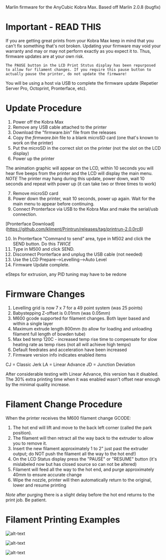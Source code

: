 Marlin firmware for the AnyCubic Kobra Max.
Based off Marlin 2.0.8 (bugfix)

# Important - READ THIS

If you are getting great prints from your Kobra Max keep in mind that you can't fix something that's not broken. Updating your firmware may void your warranty and may or may not perform exactly as you expect it to. Thus, firmware updates are at your own risk.

`The PAUSE button in the LCD Print Ststus display has been repurposed to allow for filament changes. If you require this pause button to actually pause the printer, do not update the firmware!`

You will be using a host via USB to complete the firmware update (Repetier Server Pro, Octoprint, Pronterface, etc).

# Update Procedure

1. Power off the Kobra Max
2. Remove any USB cable attached to the printer
3. Download the "firmware.bin" file from the releases
4. Copy the *firmware.bin* file to a blank microSD card (one that's known to work on the printer)
5. Put the microSD in the correct slot on the printer (not the slot on the LCD display)
6. Power up the printer

The animation graphic will appear on the LCD, within 10 seconds you will hear five beeps from the printer and the LCD will display the main menu.
*NOTE* The printer may hang during this update, power down, wait 10 seconds and repeat with power up (it can take two or three times to work)

7. Remove microSD card
8. Power down the printer, wait 10 seconds, power up again. Wait for the main menu to appear before continuing.
9. Connect Pronterface via USB to the Kobra Max and make the serial/usb connection.

[Pronterface Download] (https://github.com/kliment/Printrun/releases/tag/printrun-2.0.0rc8)

10. In Pronterface "Command to send" area, type in M502 and click the SEND button. Do this *TWICE*
11. Type in M500 and click SEND.
12. Disconnect Pronterface and unplug the USB cable (not needed)
13. Use the LCD Prepare-->Levelling-->Auto Level
14. Firmware Update complete.

eSteps for extrusion, any PID tuning may have to be redone

# Firmware Changes

1. Levelling grid is now 7 x 7 for a 49 point system (was 25 points)
2. Babystepping Z-offset is 0.01mm (was 0.05mm)
3. M600 gcode supported for filament changes. Both layer based and within a single layer
4. Maximum extrude length 800mm (to allow for loading and unloading filament full length of bowden tube)
5. Max bed temp 120C - increased temp rise time to compensate for slow heating rate as temp rises (not all will achieve high temps)
6. Default feedrates and acceleration have been increased
7. Firmware version info indicates enabled items

CJ = Classic Jerk
LA = Linear Advance
JD = Junction Deviation

After considerable testing with Linear Advance, this version has it disabled. The 30% extra printing time when it was enabled wasn't offset near enough by the minimal quality increase.

# Filament Change Procedure

When the printer receives the M600 filament change GCODE:
1. The hot end will lift and move to the back left corner (called the park position).
2. The filament will then retract all the way back to the extruder to allow you to remove it.
3. Insert the new filament approximately 1 to 2" just past the extruder output; do NOT push the filament all the way to the hot end!)
4. On the LCD Status display press the "PAUSE" or "RESUME" button (it's mislabeled now but has closed source so can not be altered)
5. Filament will feed all the way to the hot end, and purge approximately 40mm to ensure accurate change
6. Wipe the nozzle, printer will then automatically return to the original, lower and resume printing

*Note* after purging there is a slight delay before the hot end returns to the print job. Be patient.

# Filament Printing Examples

![alt-text](https://github.com/wabbitguy/Kobra_Max/blob/master/images/layer_change.jpg)

![alt-text](https://github.com/wabbitguy/Kobra_Max/blob/master/images/single_layer_change.jpg)

![alt-text](https://github.com/wabbitguy/Kobra_Max/blob/master/images/end_result.jpg)
